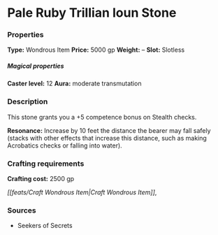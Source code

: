 ﻿---
Title: "Pale Ruby Trillian Ioun Stone"
Type: "Wondrous Item"
Price: "5000 gp"
Weight: "–"
Slot: "Slotless"
Caster level: "12"
Aura: "moderate transmutation"
Description: |
  "This stone grants you a +5 competence bonus on Stealth checks.
  **Resonance:** Increase by 10 feet the distance the bearer may fall safely (stacks with other effects that increase this distance, such as making Acrobatics checks or falling into water)."
Crafting cost: "2500 gp"
Sources: "['Seekers of Secrets']"
---

# Pale Ruby Trillian Ioun Stone

### Properties

**Type:** Wondrous Item **Price:** 5000 gp **Weight:** – **Slot:** Slotless

##### Magical properties

**Caster level:** 12 **Aura:** moderate transmutation

### Description

This stone grants you a +5 competence bonus on Stealth checks.

**Resonance:** Increase by 10 feet the distance the bearer may fall safely (stacks with other effects that increase this distance, such as making Acrobatics checks or falling into water).

### Crafting requirements

**Crafting cost:** 2500 gp

_[[feats/Craft Wondrous Item|Craft Wondrous Item]]_,

### Sources

* Seekers of Secrets